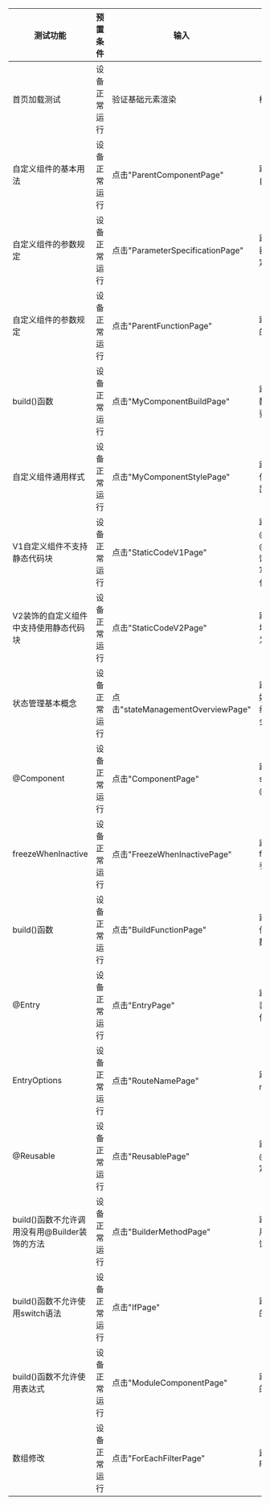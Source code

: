 | 测试功能                           | 预置条件     | 输入               | 预期输出                                                     | 测试结果 |
|--------------------------------| ------------ | ------------------ |----------------------------------------------------------| -------- |
| 首页加载测试                         | 设备正常运行 | 验证基础元素渲染    | 检查列表组件                                                   | Pass     |
| 自定义组件的基本用法                     | 设备正常运行 | 点击"ParentComponentPage" | 跳转成功且页面包含自定义组件                                           | Pass     |
| 自定义组件的参数规定                     | 设备正常运行 | 点击"ParameterSpecificationPage" | 跳转成功且根据装饰器的规则来初始化自定义组件的参数                                | Pass     |
| 自定义组件的参数规定                     | 设备正常运行 | 点击"ParentFunctionPage" | 跳转成功且父组件中的函数传递给子组件                                       | Pass     |
| build()函数                      | 设备正常运行 | 点击"MyComponentBuildPage" | 跳转成功且build()函数下根节点唯一且必要，必须为容器组件                          | Pass     |
| 自定义组件通用样式                      | 设备正常运行 | 点击"MyComponentStylePage" | 跳转成功且自定义组件通过“.”链式调用设置通用样式                                | Pass     |
| V1自定义组件不支持静态代码块                | 设备正常运行 | 点击"StaticCodeV1Page" | 跳转成功且在@Component或@CustomDialog装饰的自定义组件中编写静态代码块时，该代码不会被执行 | Pass     |
| V2装饰的自定义组件中支持使用静态代码块           | 设备正常运行 | 点击"StaticCodeV2Page" | 跳转成功且静态代码块生效，a的值变为'hello world'                          | Pass     |
| 状态管理基本概念                       | 设备正常运行 | 点击"stateManagementOverviewPage" | 跳转成功且子组件初始化的默认值在有父组件传值的情况下，会被覆盖                          | Pass     |
| @Component                     | 设备正常运行 | 点击"ComponentPage" | 跳转成功且一个struct只能被一个@Component装饰                           | Pass     |
| freezeWhenInactive             | 设备正常运行 | 点击"FreezeWhenInactivePage" | 跳转成功且页面包含freezeWhenInactive参数                            | Pass     |
| build()函数                      | 设备正常运行 | 点击"BuildFunctionPage" | 跳转成功且自定义组件必须定义build()函数                                  | Pass     |
| @Entry                         | 设备正常运行 | 点击"EntryPage" | 跳转成功且@Entry装饰的自定义组件将作为UI页面的入口                            | Pass     |
| EntryOptions                   | 设备正常运行 | 点击"RouteNamePage" | 跳转成功且有routeName参数                                        | Pass     |
| @Reusable                      | 设备正常运行 | 点击"ReusablePage" | 跳转成功且有@Reusable装饰的自定义组件                                  | Pass     |
| build()函数不允许调用没有用@Builder装饰的方法 | 设备正常运行 | 点击"BuilderMethodPage" | 跳转成功且不允许调用没有用@Builder装饰的方法                               | Pass     |
| build()函数不允许使用switch语法         | 设备正常运行 | 点击"IfPage" | 跳转成功且页面使用的是if                                            | Pass     |
| build()函数不允许使用表达式              | 设备正常运行 | 点击"ModuleComponentPage" | 跳转成功且页面使用的是if                                            | Pass     |
| 数组修改                           | 设备正常运行 | 点击"ForEachFilterPage" | 跳转成功且页面包含ForEach                                         | Pass     |

